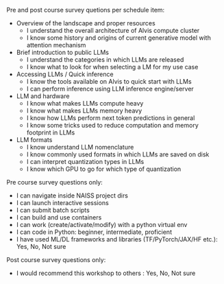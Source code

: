 Pre and post course survey quetions per schedule item:
* Overview of the landscape and proper resources
    * I understand the overall architecture of Alvis compute cluster
    * I know some history and origins of current generative model with attention mechanism
* Brief introduction to public LLMs
    * I understand the categories in which LLMs are released
    * I know what to look for when selecting a LM for my use case 
* Accessing LLMs / Quick inference
    * I know the tools available on Alvis to quick start with LLMs
    * I can perform inference using LLM inference engine/server
* LLM and hardware
    * I know what makes LLMs compute heavy
    * I know what makes LLMs memory heavy
    * I know how LLMs perform next token predictions in general
    * I know some tricks used to reduce computation and memory footprint in LLMs
* LLM formats
    * I know understand LLM nomenclature
    * I know commonly used formats in which LLMs are saved on disk
    * I can interpret quantization types in LLMs
    * I know which GPU to go for which type of quantization
 
Pre course survey questions only:
* I can navigate inside NAISS project dirs
* I can launch interactive sessions
* I can submit batch scripts
* I can build and use containers
* I can work (create/activate/modify) with a python virtual env
* I can code in Python: beginner, intermediate, proficient
* I have used ML/DL frameworks and libraries (TF/PyTorch/JAX/HF etc.): Yes, No, Not sure

Post course survey questions only: 
* I would recommend this workshop to others : Yes, No, Not sure